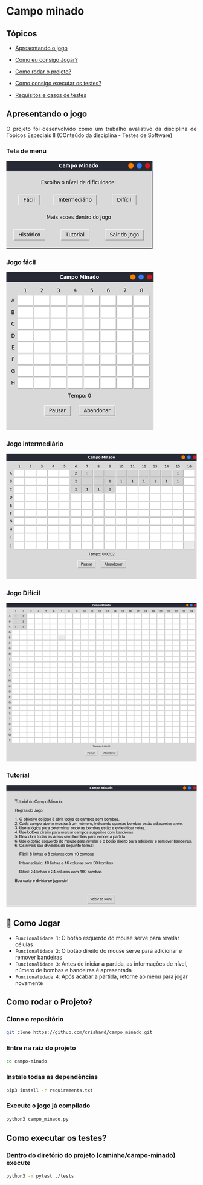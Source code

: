 # Campo minado

## Tópicos

- [Apresentando o jogo](#apresentando-o-jogo)

- [Como eu consigo Jogar?](#como-jogar)

- [Como rodar o projeto?](#como-rodar-o-projeto)

- [Como consigo executar  os testes?](#como-executar-os-testes)

- [Requisitos e casos de testes](./requisitos/requisitos.md)

## Apresentando o jogo

<p align="justify">
O projeto foi desenvolvido como um trabalho avaliativo da disciplina de Tópicos Especiais II (COnteúdo da disciplina - Testes de Software)

### Tela de menu

![Tela de menu.](./images/menu.png)

### Jogo fácil

![Tela do jogo nom modo fácil.](./images/facil.png)

### Jogo intermediário

![Tela do jogo nom modo fácil.](./images/intermediario.png)

### Jogo Difícil
![Tela do jogo nom modo fácil.](./images/dificil.png)

### Tutorial

![Tela do jogo nom modo fácil.](./images/tutorial.png)

</p>

## :hammer: Como Jogar

- `Funcionalidade 1`: O botão esquerdo do mouse serve para revelar células
- `Funcionalidade 2`: O botão direito do mouse serve para adicionar e remover bandeiras
- `Funcionalidade 3`: Antes de iniciar a partida, as informações de nível, número de bombas e bandeiras é apresentada
- `Funcionalidade 4`: Após acabar a partida, retorne ao menu para jogar novamente

## Como rodar o Projeto?

### Clone o repositório

```sh
git clone https://github.com/crishard/campo_minado.git
```

### Entre na raiz do projeto 

```sh
cd campo-minado
```

### Instale todas as dependências

```sh
pip3 install -r requirements.txt
```

### Execute o jogo já compilado

```sh
python3 campo_minado.py
```

## Como executar os testes?

### Dentro do diretório do projeto (caminho/campo-minado) execute

```sh
python3 -m pytest ./tests
```
